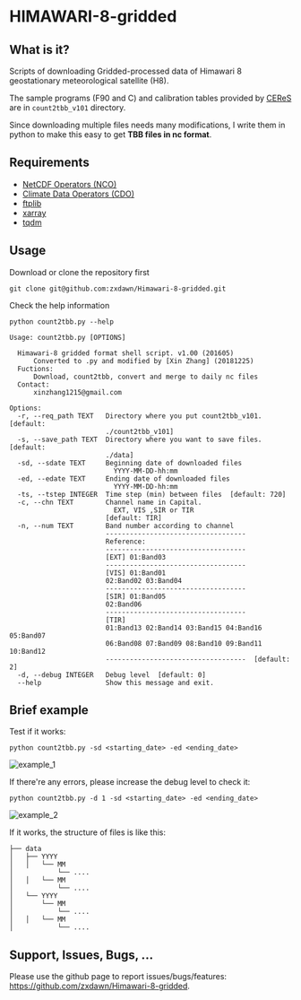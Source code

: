 # HIMAWARI-8-gridded
## What is it?

Scripts of downloading Gridded-processed data of Himawari 8 geostationary meteorological satellite (H8).

The sample programs (F90 and C) and calibration tables provided by [CEReS](http://www.cr.chiba-u.jp/databases/GEO/H8_9/FD/index.html) are in `count2tbb_v101` directory.

Since downloading multiple files needs many modifications, I write them in python to make this easy to get **TBB files in nc format**.

## Requirements

- [NetCDF Operators (NCO)](http://nco.sourceforge.net/)
- [Climate Data Operators (CDO)](https://code.mpimet.mpg.de/projects/cdo/wiki/Cdo)
- [ftplib](https://docs.python.org/3/library/ftplib.html)
- [xarray](https://github.com/pydata/xarray)
- [tqdm](https://github.com/tqdm/tqdm)

## Usage

Download or clone the repository first

```
git clone git@github.com:zxdawn/Himawari-8-gridded.git
```

Check the help information

```
python count2tbb.py --help
```

```
Usage: count2tbb.py [OPTIONS]

  Himawari-8 gridded format shell script. v1.00 (201605)
      Converted to .py and modified by [Xin Zhang] (20181225)
  Fuctions:
      Download, count2tbb, convert and merge to daily nc files
  Contact:
      xinzhang1215@gmail.com

Options:
  -r, --req_path TEXT   Directory where you put count2tbb_v101.  [default:
                        ./count2tbb_v101]
  -s, --save_path TEXT  Directory where you want to save files.  [default:
                        ./data]
  -sd, --sdate TEXT     Beginning date of downloaded files
                          YYYY-MM-DD-hh:mm
  -ed, --edate TEXT     Ending date of downloaded files
                          YYYY-MM-DD-hh:mm
  -ts, --tstep INTEGER  Time step (min) between files  [default: 720]
  -c, --chn TEXT        Channel name in Capital.
                          EXT, VIS ,SIR or TIR
                        [default: TIR]
  -n, --num TEXT        Band number according to channel
                        -----------------------------------
                        Reference:
                        -----------------------------------
                        [EXT] 01:Band03
                        -----------------------------------
                        [VIS] 01:Band01
                        02:Band02 03:Band04
                        -----------------------------------
                        [SIR] 01:Band05
                        02:Band06
                        -----------------------------------
                        [TIR]
                        01:Band13 02:Band14 03:Band15 04:Band16 05:Band07
                        06:Band08 07:Band09 08:Band10 09:Band11 10:Band12
                        -----------------------------------  [default: 2]
  -d, --debug INTEGER   Debug level  [default: 0]
  --help                Show this message and exit.
```

## Brief example

 Test if it works:

```
python count2tbb.py -sd <starting_date> -ed <ending_date>
```

![example_1](https://github.com/zxdawn/Himawari-8-gridded/raw/master/example/tbb_1.gif)

If there're any errors, please increase the debug level to check it:

```
python count2tbb.py -d 1 -sd <starting_date> -ed <ending_date>
```

![example_2](https://github.com/zxdawn/Himawari-8-gridded/raw/master/example/tbb_2.gif)

If it works, the structure of files is like this:

```
├── data
│   ├── YYYY
│   │   └── MM
│           └── ....
│   │   └── MM
│           └── ....
│   └── YYYY
│       └── MM
│           └── ....
│   │   └── MM
│           └── ....
```

## Support, Issues, Bugs, ...

Please use the github page to report issues/bugs/features: https://github.com/zxdawn/Himawari-8-gridded.